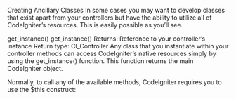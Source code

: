 Creating Ancillary Classes
In some cases you may want to develop classes that exist apart from your controllers but have the ability to utilize all of CodeIgniter’s resources. This is easily possible as you’ll see.

get_instance()
get_instance()
Returns:	Reference to your controller’s instance
Return type:	CI_Controller
Any class that you instantiate within your controller methods can access CodeIgniter’s native resources simply by using the get_instance() function. This function returns the main CodeIgniter object.

Normally, to call any of the available methods, CodeIgniter requires you to use the $this construct: